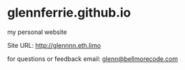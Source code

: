 # glennferrie.github.io

my personal website

Site URL: http://glennnn.eth.limo

for questions or feedback email: glenn@bellmorecode.com
